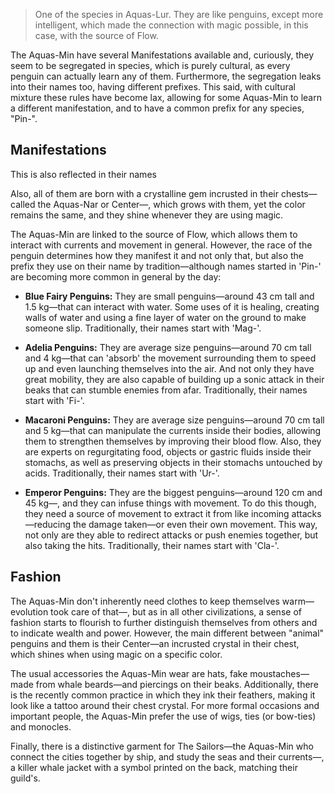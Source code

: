 
>One of the species in Aquas-Lur. They are like penguins, except more intelligent, which made the connection with magic possible, in this case, with the source of Flow.

The Aquas-Min have several Manifestations available and, curiously, they seem to be segregated in species, which is purely cultural, as every penguin can actually learn any of them. Furthermore, the segregation leaks into their names too, having different prefixes. This said, with cultural mixture these rules have become lax, allowing for some Aquas-Min to learn a different manifestation, and to have a common prefix for any species, "Pin-".

## Manifestations



This is also reflected in their names

Also, all of them are born with a crystalline gem incrusted in their chests—called the Aquas-Nar or Center—, which grows with them, yet the color remains the same, and they shine whenever they are using magic.

The Aquas-Min are linked to the source of Flow, which allows them to interact with currents and movement in general. However, the race of the penguin determines how they manifest it and not only that, but also the prefix they use on their name by tradition—although names started in 'Pin-' are becoming more common in general by the day:

+ **Blue Fairy Penguins:** They are small penguins—around 43 cm tall and 1.5 kg—that can interact with water. Some uses of it is healing, creating walls of water and using a fine layer of water on the ground to make someone slip. Traditionally, their names start with 'Mag-'.

+ **Adelia Penguins:** They are average size penguins—around 70 cm tall and 4 kg—that can 'absorb' the movement surrounding them to speed up and even launching themselves into the air. And not only they have great mobility, they are also capable of building up a sonic attack in their beaks that can stumble enemies from afar. Traditionally, their names start with 'Fi-'.

+ **Macaroni Penguins:** They are average size penguins—around 70 cm tall and 5 kg—that can manipulate the currents inside their bodies, allowing them to strengthen themselves by improving their blood flow. Also, they are experts on regurgitating food, objects or gastric fluids inside their stomachs, as well as preserving objects in their stomachs untouched by acids. Traditionally, their names start with 'Ur-'.

+ **Emperor Penguins:** They are the biggest penguins—around 120 cm and 45 kg—, and they can infuse things with movement. To do this though, they need a source of movement to extract it from like incoming attacks—reducing the damage taken—or even their own movement. This way, not only are they able to redirect attacks or push enemies together, but also taking the hits. Traditionally, their names start with 'Cla-'.

## Fashion
The Aquas-Min don't inherently need clothes to keep themselves warm—evolution took care of that—, but as in all other civilizations, a sense of fashion starts to flourish to further distinguish themselves from others and to indicate wealth and power. However, the main different between "animal" penguins and them is their Center—an incrusted crystal in their chest, which shines when using magic on a specific color.

The usual accessories the Aquas-Min wear are hats, fake moustaches—made from whale beards—and piercings on their beaks. Additionally, there is the recently common practice in which they ink their feathers, making it look like a tattoo around their chest crystal. For more formal occasions and important people, the Aquas-Min prefer the use of wigs, ties (or bow-ties) and monocles. 

Finally, there is a distinctive garment for The Sailors—the Aquas-Min who connect the cities together by ship, and study the seas and their currents—, a killer whale jacket with a symbol printed on the back, matching their guild's.
